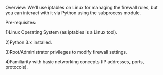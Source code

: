 Overview:
We'll use iptables on Linux for managing the firewall rules, but you can interact with it via Python using the subprocess module.

Pre-requisites:

1)Linux Operating System (as iptables is a Linux tool).

2)Python 3.x installed.

3)Root/Administrator privileges to modify firewall settings.

4)Familiarity with basic networking concepts (IP addresses, ports, protocols).
